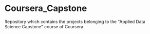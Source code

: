 # Coursera_Capstone
Repository which contains the projects belonging to the "Applied Data Science Capstone" course of Coursera
